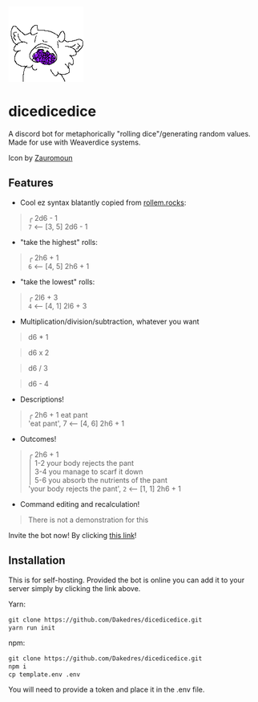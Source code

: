 ![an image of the eater](./assets/eater-transparent.png)
# dicedicedice

A discord bot for metaphorically "rolling dice"/generating random values. Made for use with Weaverdice systems.

Icon by [Zauromoun](https://www.tumblr.com/zauromoun)

## Features
- Cool ez syntax blatantly copied from [rollem.rocks](https://rollem.rocks):
> ╭ 2d6 - 1  
> ` 7 ` ⟵ [3, 5] 2d6 - 1
- "take the highest" rolls:
> ╭ 2h6 + 1  
> ` 6 ` ⟵ [4, 5] 2h6 + 1
- "take the lowest" rolls:
> ╭ 2l6 + 3  
> ` 4 ` ⟵ [4, 1] 2l6 + 3
- Multiplication/division/subtraction, whatever you want
> d6 * 1

> d6 x 2

> d6 / 3

> d6 - 4
- Descriptions!
> ╭ 2h6 + 1 eat pant  
> 'eat pant',  7  ⟵ [4, 6] 2h6 + 1
- Outcomes!
> ╭ 2h6 + 1  
> │ 1-2 your body rejects the pant  
> │ 3-4 you manage to scarf it down  
> │ 5-6 you absorb the nutrients of the pant  
> 'your body rejects the pant', ` 2 ` ⟵ [1, 1] 2h6 + 1
- Command editing and recalculation!  
> There is not a demonstration for this


Invite the bot now! By clicking [this link](https://discord.com/oauth2/authorize?client_id=1108595011026686002&permissions=3072&scope=bot)!

## Installation

This is for self-hosting. Provided the bot is online you can add it to your server simply by clicking the link above.

Yarn:
```
git clone https://github.com/Dakedres/dicedicedice.git
yarn run init
```
npm:
```
git clone https://github.com/Dakedres/dicedicedice.git
npm i
cp template.env .env
```


You will need to provide a token and place it in the .env file.